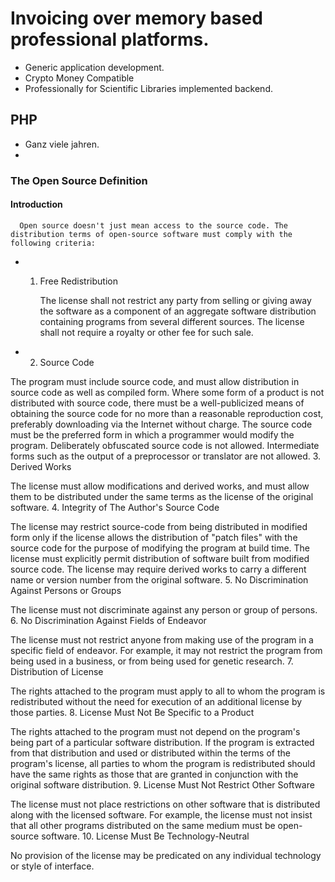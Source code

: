 # Invoicing over memory based professional platforms. 

  * Generic application development.
  * Crypto Money Compatible
  * Professionally for Scientific Libraries implemented backend.

## PHP
  * Ganz viele jahren. 
  * 







### The Open Source Definition
#### Introduction

      Open source doesn't just mean access to the source code. The distribution terms of open-source software must comply with the following criteria:

 * 1. Free Redistribution

      The license shall not restrict any party from selling or giving away the software as a component of an aggregate software distribution containing programs from several different sources. The license shall not require a royalty or other fee for such sale.

  * 2. Source Code

The program must include source code, and must allow distribution in source code as well as compiled form. Where some form of a product is not distributed with source code, there must be a well-publicized means of obtaining the source code for no more than a reasonable reproduction cost, preferably downloading via the Internet without charge. The source code must be the preferred form in which a programmer would modify the program. Deliberately obfuscated source code is not allowed. Intermediate forms such as the output of a preprocessor or translator are not allowed.
3. Derived Works

The license must allow modifications and derived works, and must allow them to be distributed under the same terms as the license of the original software.
4. Integrity of The Author's Source Code

The license may restrict source-code from being distributed in modified form only if the license allows the distribution of "patch files" with the source code for the purpose of modifying the program at build time. The license must explicitly permit distribution of software built from modified source code. The license may require derived works to carry a different name or version number from the original software.
5. No Discrimination Against Persons or Groups

The license must not discriminate against any person or group of persons.
6. No Discrimination Against Fields of Endeavor

The license must not restrict anyone from making use of the program in a specific field of endeavor. For example, it may not restrict the program from being used in a business, or from being used for genetic research.
7. Distribution of License

The rights attached to the program must apply to all to whom the program is redistributed without the need for execution of an additional license by those parties.
8. License Must Not Be Specific to a Product

The rights attached to the program must not depend on the program's being part of a particular software distribution. If the program is extracted from that distribution and used or distributed within the terms of the program's license, all parties to whom the program is redistributed should have the same rights as those that are granted in conjunction with the original software distribution.
9. License Must Not Restrict Other Software

The license must not place restrictions on other software that is distributed along with the licensed software. For example, the license must not insist that all other programs distributed on the same medium must be open-source software.
10. License Must Be Technology-Neutral

No provision of the license may be predicated on any individual technology or style of interface.
